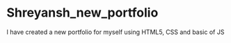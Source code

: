 # Shreyansh_new_portfolio
I have created a new portfolio for myself using HTML5, CSS and basic of JS
